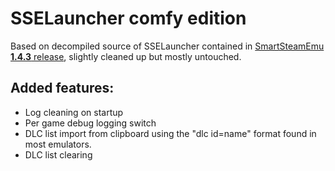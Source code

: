 ﻿# SSELauncher comfy edition

Based on decompiled source of SSELauncher contained in [SmartSteamEmu **1.4.3** release](https://cs.rin.ru/forum/viewtopic.php?f=29&t=62935), slightly cleaned up but mostly untouched.

## Added features:
* Log cleaning on startup
* Per game debug logging switch
* DLC list import from clipboard using the "dlc id=name" format found in most emulators.
* DLC list clearing